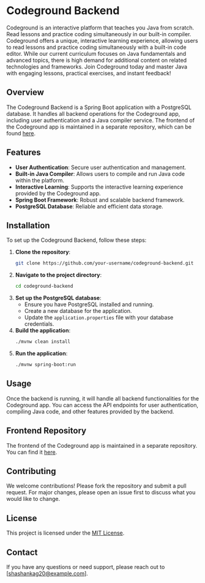 # Codeground Backend

Codeground is an interactive platform that teaches you Java from scratch. Read lessons and practice coding simultaneously in our built-in compiler. Codeground offers a unique, interactive learning experience, allowing users to read lessons and practice coding simultaneously with a built-in code editor. While our current curriculum focuses on Java fundamentals and advanced topics, there is high demand for additional content on related technologies and frameworks. Join Codeground today and master Java with engaging lessons, practical exercises, and instant feedback!

## Overview

The Codeground Backend is a Spring Boot application with a PostgreSQL database. It handles all backend operations for the Codeground app, including user authentication and a Java compiler service. The frontend of the Codeground app is maintained in a separate repository, which can be found [here](https://github.com/caprian/CodeGround-Frontend).

## Features

- **User Authentication**: Secure user authentication and management.
- **Built-in Java Compiler**: Allows users to compile and run Java code within the platform.
- **Interactive Learning**: Supports the interactive learning experience provided by the Codeground app.
- **Spring Boot Framework**: Robust and scalable backend framework.
- **PostgreSQL Database**: Reliable and efficient data storage.

## Installation

To set up the Codeground Backend, follow these steps:

1. **Clone the repository**:
    ```bash
    git clone https://github.com/your-username/codeground-backend.git
    ```
2. **Navigate to the project directory**:
    ```bash
    cd codeground-backend
    ```
3. **Set up the PostgreSQL database**:
    - Ensure you have PostgreSQL installed and running.
    - Create a new database for the application.
    - Update the `application.properties` file with your database credentials.
4. **Build the application**:
    ```bash
    ./mvnw clean install
    ```
5. **Run the application**:
    ```bash
    ./mvnw spring-boot:run
    ```

## Usage

Once the backend is running, it will handle all backend functionalities for the Codeground app. You can access the API endpoints for user authentication, compiling Java code, and other features provided by the backend.

## Frontend Repository

The frontend of the Codeground app is maintained in a separate repository. You can find it [here](https://github.com/caprian/CodeGround-Frontend).

## Contributing

We welcome contributions! Please fork the repository and submit a pull request. For major changes, please open an issue first to discuss what you would like to change.

## License

This project is licensed under the [MIT License](LICENSE).

## Contact

If you have any questions or need support, please reach out to [shashankag20@example.com].
